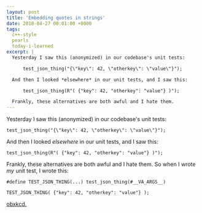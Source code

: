 ```yaml
---
layout: post
title: 'Embedding quotes in strings'
date: 2018-04-27 00:01:00 +0000
tags:
  c++-style
  pearls
  today-i-learned
excerpt: |
  Yesterday I saw this (anonymized) in our codebase's unit tests:

      test_json_thing("{\"key\": 42, \"otherkey\": \"value\"}");

  And then I looked *elsewhere* in our unit tests, and I saw this:

      test_json_thing(R"( {"key": 42, "otherkey": "value"} )");

  Frankly, these alternatives are both awful and I hate them.
---
```


Yesterday I saw this (anonymized) in our codebase's unit tests:

    test_json_thing("{\"key\": 42, \"otherkey\": \"value\"}");

And then I looked *elsewhere* in our unit tests, and I saw this:

    test_json_thing(R"( {"key": 42, "otherkey": "value"} )");

Frankly, these alternatives are both awful and I hate them.
So when I wrote *my* unit test, I wrote this:

    #define TEST_JSON_THING(...) test_json_thing(#__VA_ARGS__)

    TEST_JSON_THING( {"key": 42, "otherkey": "value"} );

[obxkcd.](https://xkcd.com/927/)
